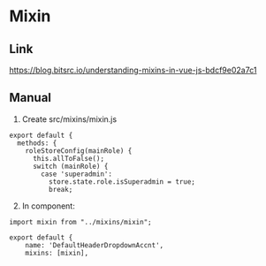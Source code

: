 # Mixin
## Link
https://blog.bitsrc.io/understanding-mixins-in-vue-js-bdcf9e02a7c1
## Manual
1. Create src/mixins/mixin.js
````
export default {
  methods: {
    roleStoreConfig(mainRole) {
      this.allToFalse();
      switch (mainRole) {
        case 'superadmin':
          store.state.role.isSuperadmin = true;
          break;
````
2. In component:
````
import mixin from "../mixins/mixin";
````
````
export default {
    name: 'DefaultHeaderDropdownAccnt',
    mixins: [mixin],
````
